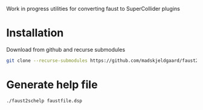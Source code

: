 Work in progress utilities for converting faust to SuperCollider plugins

# Installation

Download from github and recurse submodules

```bash 
git clone --recurse-submodules https://github.com/madskjeldgaard/faust2supercollider2
```

# Generate help file

```bash 
./faust2schelp faustfile.dsp
```

